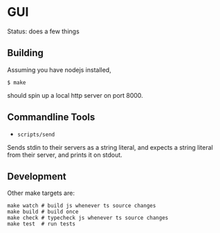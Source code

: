 GUI
===

Status: does a few things

Building
--------

Assuming you have nodejs installed,

```shell
$ make
```

should spin up a local http server on port 8000.

Commandline Tools
-----------------

- `scripts/send`

Sends stdin to their servers as a string literal, and expects a string literal from their server, and prints it on stdout.

Development
-----------

Other make targets are:

```shell
make watch # build js whenever ts source changes
make build # build once
make check # typecheck js whenever ts source changes
make test  # run tests
```
